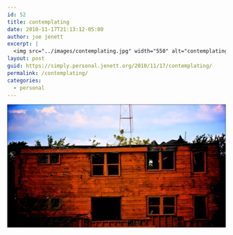 ```yaml
---
id: 52
title: contemplating
date: 2010-11-17T21:13:12-05:00
author: joe jenett
excerpt: |
  <img src="../images/contemplating.jpg" width="550" alt="contemplating" />
layout: post
guid: https://simply.personal.jenett.org/2010/11/17/contemplating/
permalink: /contemplating/
categories:
  - personal
---
```

<img src="../images/contemplating.jpg" width="550" alt="contemplating" />
